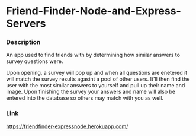 # Friend-Finder-Node-and-Express-Servers

### Description
An app used to find friends with by determining how similar answers to survey questions were.

Upon opening, a survey will pop up and when all questions are enetered it will match the survey results agasint a pool of other users. It'll then find the user with the most similar answers to yourself and pull up their name and image. Upon finishing the survey your answers and name will also be entered into the database so others may match with you as well. 

### Link 
https://friendfinder-expressnode.herokuapp.com/
